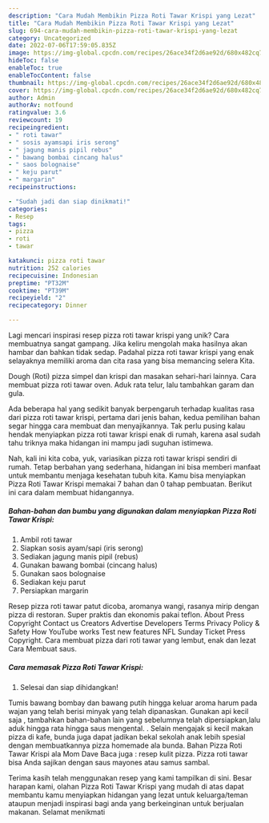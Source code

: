 ```yaml
---
description: "Cara Mudah Membikin Pizza Roti Tawar Krispi yang Lezat"
title: "Cara Mudah Membikin Pizza Roti Tawar Krispi yang Lezat"
slug: 694-cara-mudah-membikin-pizza-roti-tawar-krispi-yang-lezat
category: Uncategorized
date: 2022-07-06T17:59:05.835Z
image: https://img-global.cpcdn.com/recipes/26ace34f2d6ae92d/680x482cq70/pizza-roti-tawar-krispi-foto-resep-utama.jpg
hideToc: false
enableToc: true
enableTocContent: false
thumbnail: https://img-global.cpcdn.com/recipes/26ace34f2d6ae92d/680x482cq70/pizza-roti-tawar-krispi-foto-resep-utama.jpg
cover: https://img-global.cpcdn.com/recipes/26ace34f2d6ae92d/680x482cq70/pizza-roti-tawar-krispi-foto-resep-utama.jpg
author: Admin
authorAv: notfound
ratingvalue: 3.6
reviewcount: 19
recipeingredient:
- " roti tawar"
- " sosis ayamsapi iris serong"
- " jagung manis pipil rebus"
- " bawang bombai cincang halus"
- " saos bolognaise"
- " keju parut"
- " margarin"
recipeinstructions:

- "Sudah jadi dan siap dinikmati!"
categories:
- Resep
tags:
- pizza
- roti
- tawar

katakunci: pizza roti tawar 
nutrition: 252 calories
recipecuisine: Indonesian
preptime: "PT32M"
cooktime: "PT39M"
recipeyield: "2"
recipecategory: Dinner

---
```





Lagi mencari inspirasi resep pizza roti tawar krispi yang unik? Cara membuatnya sangat gampang. Jika keliru mengolah maka hasilnya akan hambar dan bahkan tidak sedap. Padahal pizza roti tawar krispi yang enak selayaknya memiliki aroma dan cita rasa yang bisa memancing selera Kita.





Dough (Roti) pizza simpel dan krispi dan masakan sehari-hari lainnya. Cara membuat pizza roti tawar oven. Aduk rata telur, lalu tambahkan garam dan gula.

Ada beberapa hal yang sedikit banyak berpengaruh terhadap kualitas rasa dari pizza roti tawar krispi, pertama dari jenis bahan, kedua pemilihan bahan segar hingga cara membuat dan menyajikannya. Tak perlu pusing kalau hendak menyiapkan pizza roti tawar krispi enak di rumah, karena asal sudah tahu triknya maka hidangan ini mampu jadi suguhan istimewa.






Nah, kali ini kita coba, yuk, variasikan pizza roti tawar krispi sendiri di rumah. Tetap berbahan yang sederhana, hidangan ini bisa memberi manfaat untuk membantu menjaga kesehatan tubuh kita. Kamu bisa menyiapkan Pizza Roti Tawar Krispi memakai 7 bahan dan 0 tahap pembuatan. Berikut ini cara dalam membuat hidangannya.

<!--inarticleads1-->

##### Bahan-bahan dan bumbu yang digunakan dalam menyiapkan Pizza Roti Tawar Krispi:

1. Ambil  roti tawar
1. Siapkan  sosis ayam/sapi (iris serong)
1. Sediakan  jagung manis pipil (rebus)
1. Gunakan  bawang bombai (cincang halus)
1. Gunakan  saos bolognaise
1. Sediakan  keju parut
1. Persiapkan  margarin


Resep pizza roti tawar patut dicoba, aromanya wangi, rasanya mirip dengan pizza di restoran. Super praktis dan ekonomis pakai teflon. About Press Copyright Contact us Creators Advertise Developers Terms Privacy Policy &amp; Safety How YouTube works Test new features NFL Sunday Ticket Press Copyright. Cara membuat pizza dari roti tawar yang lembut, enak dan lezat Cara Membuat saus. 

<!--inarticleads2-->

##### Cara memasak Pizza Roti Tawar Krispi:


1. Selesai dan siap dihidangkan!

Tumis bawang bombay dan bawang putih hingga keluar aroma harum pada wajan yang telah berisi minyak yang telah dipanaskan. Gunakan api kecil saja , tambahkan bahan-bahan lain yang sebelumnya telah dipersiapkan,lalu aduk hingga rata hingga saus mengental. . Selain mengajak si kecil makan pizza di kafe, bunda juga dapat jadikan bekal sekolah anak lebih spesial dengan membuatkannya pizza homemade ala bunda. Bahan Pizza Roti Tawar Krispi ala Mom Dave Baca juga : resep kulit pizza. Pizza roti tawar bisa Anda sajikan dengan saus mayones atau samus sambal. 

Terima kasih telah menggunakan resep yang kami tampilkan di sini. Besar harapan kami, olahan Pizza Roti Tawar Krispi yang mudah di atas dapat membantu kamu menyiapkan hidangan yang lezat untuk keluarga/teman ataupun menjadi inspirasi bagi anda yang berkeinginan untuk berjualan makanan. Selamat menikmati
